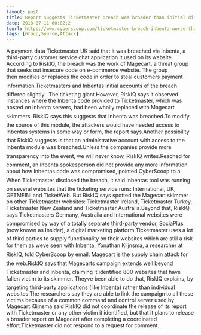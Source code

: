 ```yaml
---
layout: post
title: Report suggests Ticketmaster breach was broader than initial disclosure
date: 2018-07-11 00:02:2
tourl: https://www.cyberscoop.com/ticketmaster-breach-inbenta-worse-than-we-thought/?category_news=technology
tags: [Group,Source,Attack]
---
```

A payment data Ticketmaster UK said that it was breached via Inbenta, a third-party customer service chat application it used on its website. According to RiskIQ, the breach was the work of Magecart, a threat group that seeks out insecure code on e-commerce website. The group then modifies or replaces the code in order to steal customers payment information.Ticketmasters and Inbentas initial accounts of the breach differed slightly.  The ticketing giant However, RiskIQ says it observed instances where the Inbenta code provided to Ticketmaster, which was hosted on Inbenta servers, had been wholly replaced with Magecart skimmers. RiskIQ says this suggests that Inbenta was breached.To modify the source of this module, the attackers would have needed access to Inbentas systems in some way or form, the report says.Another possibility that RiskIQ suggests is that an administrative account with access to the Inbenta module was breached.Unless the companies provide more transparency into the event, we will never know, RiskIQ writes.Reached for comment, an Inbenta spokesperson did not provide any more information about how Inbentas code was compromised, pointed CyberScoop to a When Ticketmaster disclosed the breach, it said Inbentas tool was running on several websites that the ticketing service runs: International, UK, GETMEIN! and TicketWeb. But RiskIQ says spotted the Magecart skimmer on other Ticketmaster websites: Ticketmaster Ireland, Ticketmaster Turkey, Ticketmaster New Zealand and Ticketmaster Australia.Beyond that, RiskIQ says Ticketmasters Germany, Australia and International websites were compromised by way of a totally separate third-party vendor, SociaPlus (now known as Insider), a digital marketing platform.Ticketmaster uses a lot of third parties to supply functionality on their websites which are still a risk for them as weve seen with Inbenta, Yonathan Klijnsma, a researcher at RiskIQ, told CyberScoop by email. Magecart is the supply chain attack for the web.RiskIQ says that Magecarts campaign extends well beyond Ticketmaster and Inbenta, claiming it identified 800 websites that have fallen victim to its skimmer. Theyve been able to do that, RiskIQ explains, by targeting third-party applications (like Inbenta) rather than individual websites.The researchers say they are able to link the campaign to all these victims because of a common command and control server used by Magecart.Klijnsma said RiskIQ did not coordinate the release of its report with Ticketmaster or any other victim it identified, but that it plans to release a broader report on Magecart after completing a coordinated effort.Ticketmaster did not respond to a request for comment.